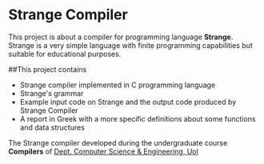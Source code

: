 # Strange Compiler
This project is about a compiler for programming language **Strange**. Strange is a very simple language with finite programming capabilities but suitable for educational purposes.

##This project contains 
+ Strange compiler implemented in C programming language
+ Strange's grammar
+ Example input code on Strange and the output code produced by Strange Compiler
+ A report in Greek with a more specific definitions about some functions and data structures

The Strange compiler developed during the undergraduate course **Compilers** of [Dept. Computer Science & Engineering, UoI](http://cse.uoi.gr/en/)
